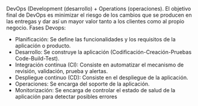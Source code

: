 DevOps (Development (desarrollo) + Operations (operaciones).
El objetivo final de DevOps es minimizar el riesgo de los cambios que se producen en las entregas y dar así un mayor valor tanto a los clientes como al propio negocio.
Fases Devops:
- Planificación: Se define las funcionalidades y los requisitos de la aplicación o producto.
- Desarrollo: Se construye la aplicación (Codificación-Creación-Pruebas Code-Build-Test).
- Integración continua (CI): Consiste en automatizar el mecanismo de revisión, validación, prueba y alertas.
- Despliegue continuo (CD): Consiste en el despliegue de la aplicación.
- Operaciones: Se encarga del soporte de la aplicación.
- Monitorización: Se encarga de controlar el estado de salud de la aplicación para detectar posibles errores
